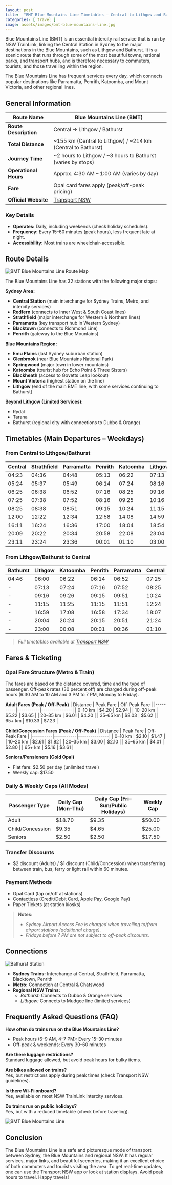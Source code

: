 ```yaml
---
layout: post
title:  "BMT Blue Mountains Line Timetables – Central to Lithgow and Bathurst"
categories: [ travel ]
image: assets/images/bmt-blue-mountains-line.jpg
---
```


Blue Mountains Line (BMT) is an essential intercity rail service that is run by NSW TrainLink, linking the Central Station in Sydney to the major destinations in the Blue Mountains, such as Lithgow and Bathurst. It is a scenic route that runs through some of the most beautiful towns, national parks, and transport hubs, and is therefore necessary to commuters, tourists, and those travelling within the region.  

The Blue Mountains Line has frequent services every day, which connects popular destinations like Parramatta, Penrith, Katoomba, and Mount Victoria, and other regional lines.

## General Information
| **Route Name**        | Blue Mountains Line (BMT)                    |
|-----------------------|----------------------------------------------|
| **Route Description** | Central → Lithgow / Bathurst                |
| **Total Distance**    | ~155 km (Central to Lithgow) / ~214 km (Central to Bathurst) |
| **Journey Time**      | ~2 hours to Lithgow / ~3 hours to Bathurst (varies by stops) |
| **Operational Hours** | Approx. 4:30 AM – 1:00 AM (varies by day)   |
| **Fare**              | Opal card fares apply (peak/off-peak pricing) |
| **Official Website**  | [Transport NSW](https://transportnsw.info/) |

### Key Details
- **Operates:** Daily, including weekends (check holiday schedules).  
- **Frequency:** Every 15–60 minutes (peak hours), less frequent late at night.  
- **Accessibility:** Most trains are wheelchair-accessible.  

## Route Details

![BMT Blue Mountains Line Route Map](/assets/images/bmt-blue-mountains-line-route-map.jpg)

The Blue Mountains Line has 32 stations with the following major stops:

**Sydney Area:**  
- **Central Station** (main interchange for Sydney Trains, Metro, and intercity services)  
- **Redfern** (connects to Inner West & South Coast lines)  
- **Strathfield** (major interchange for Western & Northern lines)  
- **Parramatta** (key transport hub in Western Sydney)  
- **Blacktown** (connects to Richmond Line)  
- **Penrith** (gateway to the Blue Mountains)  

**Blue Mountains Region:**  
- **Emu Plains** (last Sydney suburban station)  
- **Glenbrook** (near Blue Mountains National Park)  
- **Springwood** (major town in lower mountains)  
- **Katoomba** (tourist hub for Echo Point & Three Sisters)  
- **Blackheath** (access to Govetts Leap lookout)  
- **Mount Victoria** (highest station on the line)  
- **Lithgow** (end of the main BMT line, with some services continuing to Bathurst)  

**Beyond Lithgow (Limited Services):**  
- Rydal  
- Tarana  
- Bathurst (regional city with connections to Dubbo & Orange)  

## Timetables (Main Departures – Weekdays)

### From Central to Lithgow/Bathurst

| Central | Strathfield | Parramatta | Penrith | Katoomba | Lithgow | Bathurst |
|---------|-------------|------------|---------|----------|---------|----------|
| 04:23   | 04:36       | 04:48      | 05:13   | 06:22    | 07:13   | 07:20    |
| 05:24   | 05:37       | 05:49      | 06:14   | 07:24    | 08:16   | -        |
| 06:25   | 06:38       | 06:52      | 07:16   | 08:25    | 09:16   | -        |
| 07:25   | 07:38       | 07:52      | 08:16   | 09:25    | 10:16   | -        |
| 08:25   | 08:38       | 08:51      | 09:15   | 10:24    | 11:15   | -        |
| 12:00   | 12:22       | 12:34      | 12:58   | 14:08    | 14:59   | -        |
| 16:11   | 16:24       | 16:36      | 17:00   | 18:04    | 18:54   | -        |
| 20:09   | 20:22       | 20:34      | 20:58   | 22:08    | 23:04   | -        |
| 23:11   | 23:24       | 23:36      | 00:01   | 01:10    | 03:00   | -        |

### From Lithgow/Bathurst to Central

| Bathurst | Lithgow | Katoomba | Penrith | Parramatta | Central |
|----------|---------|----------|---------|-------------|---------|
| 04:46    | 06:00   | 06:22    | 06:14   | 06:52       | 07:25   |
| -        | 07:13   | 07:24    | 07:16   | 07:52       | 08:25   |
| -        | 09:16   | 09:26    | 09:15   | 09:51       | 10:24   |
| -        | 11:15   | 11:25    | 11:15   | 11:51       | 12:24   |
| -        | 16:59   | 17:08    | 16:58   | 17:34       | 18:07   |
| -        | 20:04   | 20:24    | 20:15   | 20:51       | 21:24   |
| -        | 23:00   | 00:08    | 00:01   | 00:36       | 01:10   |

> *Full timetables available at [Transport NSW](https://transportnsw.info/)*

## Fares & Ticketing

### Opal Fare Structure (Metro & Train)
The fares are based on the distance covered, time and the type of passenger. Off-peak rates (30 percent off) are charged during off-peak hours (6:30 AM to 10 AM and 3 PM to 7 PM, Monday to Friday).

**Adult Fares (Peak / Off-Peak)** 
| Distance | Peak Fare | Off-Peak Fare |
|----------|-----------|---------------|
| 0–10 km  | $4.20     | $2.94         |
| 10–20 km | $5.22     | $3.65         |
| 20–35 km | $6.01     | $4.20         |
| 35–65 km | $8.03     | $5.62         |
| 65+ km   | $10.33    | $7.23         |

**Child/Concession Fares (Peak / Off-Peak)** 
| Distance | Peak Fare | Off-Peak Fare |
|----------|-----------|---------------|
| 0–10 km  | $2.10     | $1.47         |
| 10–20 km | $2.61     | $1.82         |
| 20–35 km | $3.00     | $2.10         |
| 35–65 km | $4.01     | $2.80         |
| 65+ km   | $5.16     | $3.61         |

**Seniors/Pensioners (Gold Opal)**
- Flat fare: $2.50 per day (unlimited travel)  
- Weekly cap: $17.50  

### Daily & Weekly Caps (All Modes)
| Passenger Type   | Daily Cap (Mon–Thu) | Daily Cap (Fri–Sun/Public Holidays) | Weekly Cap |
|------------------|---------------------|--------------------------------------|------------|
| Adult            | $18.70              | $9.35                                | $50.00     |
| Child/Concession | $9.35               | $4.65                                | $25.00     |
| Seniors          | $2.50               | $2.50                                | $17.50     |

### Transfer Discounts
- $2 discount (Adults) / $1 discount (Child/Concession) when transferring between train, bus, ferry or light rail within 60 minutes.

### Payment Methods
- Opal Card (tap on/off at stations)  
- Contactless (Credit/Debit Card, Apple Pay, Google Pay)  
- Paper Tickets (at station kiosks)  

> **Notes:**  
> - *Sydney Airport Access Fee is charged when travelling to/from airport stations (additional charge).*  
> - *Fridays before 7 PM are not subject to off-peak discounts.*  

## Connections

![Bathurst Station](/assets/images/bathurst-station.jpg)

- **Sydney Trains:** Interchange at Central, Strathfield, Parramatta, Blacktown, Penrith  
- **Metro:** Connection at Central & Chatswood  
- **Regional NSW Trains:**  
  - *Bathurst:* Connects to Dubbo & Orange services  
  - *Lithgow:* Connects to Mudgee line (limited services)  

## Frequently Asked Questions (FAQ)

**How often do trains run on the Blue Mountains Line?**  
- Peak hours (6–9 AM, 4–7 PM): Every 15–30 minutes  
- Off-peak & weekends: Every 30–60 minutes  

**Are there luggage restrictions?**  
Standard luggage allowed, but avoid peak hours for bulky items.

**Are bikes allowed on trains?**  
Yes, but restrictions apply during peak times (check Transport NSW guidelines).

**Is there Wi-Fi onboard?**  
Yes, available on most NSW TrainLink intercity services.

**Do trains run on public holidays?**  
Yes, but with a reduced timetable (check before traveling).

![BMT Blue Mountains Line](/assets/images/bmt-blue-mountains-line.jpg)

## Conclusion
The Blue Mountains Line is a safe and picturesque mode of transport between Sydney, the Blue Mountains and regional NSW. It has regular services, major links, and beautiful sceneries, making it an excellent choice of both commuters and tourists visiting the area. To get real-time updates, one can use the Transport NSW app or look at station displays. Avoid peak hours to travel. Happy travels!
